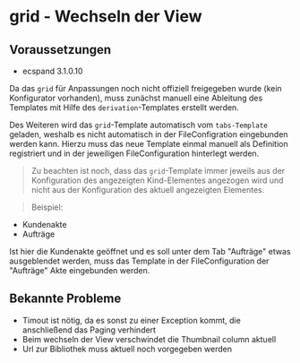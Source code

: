 # grid - Wechseln der View #

## Voraussetzungen ##

* ecspand 3.1.0.10

Da das ``grid`` für Anpassungen noch nicht offiziell freigegeben wurde (kein Konfigurator vorhanden), muss 
zunächst manuell eine Ableitung des Templates mit Hilfe des ``derivation``-Templates erstellt werden. 

Des Weiteren wird das ``grid``-Template automatisch vom ``tabs-Template`` geladen, weshalb es nicht automatisch in der
FileConfigration eingebunden werden kann. Hierzu muss das neue Template einmal manuell als Definition registriert und in 
der jeweiligen FileConfiguration hinterlegt werden.

> Zu beachten ist noch, dass das ``grid``-Template immer jeweils aus der Konfiguration
des angezeigten Kind-Elementes angezogen wird und nicht aus der Konfiguration des aktuell angezeigten Elementes.

> Beispiel: 
- Kundenakte
 - Aufträge 
>
Ist hier die Kundenakte geöffnet und es soll unter dem Tab "Aufträge" etwas ausgeblendet werden, 
muss das Template in der FileConfiguration der "Aufträge" Akte eingebunden werden.
 

## Bekannte Probleme ##
* Timout ist nötig, da es sonst zu einer Exception kommt, die anschließend das Paging verhindert
* Beim wechseln der View verschwindet die Thumbnail column aktuell
* Url zur Bibliothek muss aktuell noch vorgegeben werden